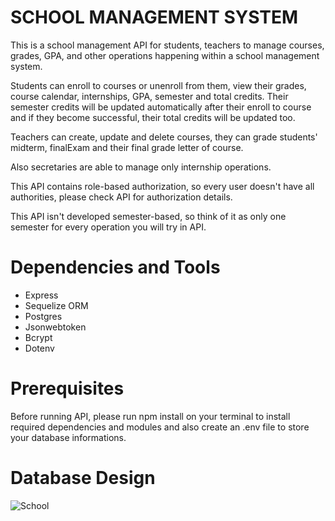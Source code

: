 # SCHOOL MANAGEMENT SYSTEM

This is a school management API for students, teachers to manage courses, grades, GPA, and other operations happening within a school management system. 

Students can enroll to courses or unenroll from them, view their grades, course calendar, internships, GPA, semester and total credits. Their semester credits will be updated automatically after their enroll to course and if they become successful, their total credits will be updated too.

Teachers can create, update and delete courses, they can grade students' midterm, finalExam and their final grade letter of course. 

Also secretaries are able to manage only internship operations.

This API contains role-based authorization, so every user doesn't have all authorities, please check API for authorization details.

This API isn't developed semester-based, so think of it as only one semester for every operation you will try in API.



# Dependencies and Tools 

- Express
- Sequelize ORM
- Postgres
- Jsonwebtoken
- Bcrypt
- Dotenv


# Prerequisites

Before running API, please run npm install on your terminal to install required dependencies and modules and also create an .env file to store your database informations.




# Database Design

![School](https://user-images.githubusercontent.com/73110402/229302242-0a06d56d-e0ea-4276-b4bb-58e4d655093c.svg)


